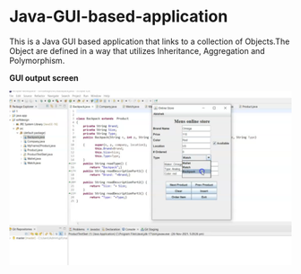 # Java-GUI-based-application

This is a Java GUI based application that links to a collection of Objects.The Object are defined in a way that utilizes Inheritance, Aggregation and Polymorphism.

**GUI output screen**

![This is a image](https://github.com/abishekjames/Java-GUI-based-application/blob/main/Images/Screenshot%20(243).png)
